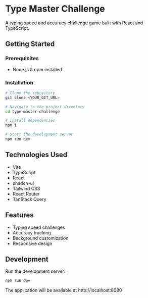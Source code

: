 # Type Master Challenge

A typing speed and accuracy challenge game built with React and TypeScript.

## Getting Started

### Prerequisites

- Node.js & npm installed

### Installation

```sh
# Clone the repository
git clone <YOUR_GIT_URL>

# Navigate to the project directory
cd type-master-challenge

# Install dependencies
npm i

# Start the development server
npm run dev
```

## Technologies Used

- Vite
- TypeScript
- React
- shadcn-ui
- Tailwind CSS
- React Router
- TanStack Query

## Features

- Typing speed challenges
- Accuracy tracking
- Background customization
- Responsive design

## Development

Run the development server:

```sh
npm run dev
```

The application will be available at http://localhost:8080
